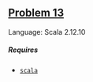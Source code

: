 ## [Problem 13](https://projecteuler.net/problem=13)

Language: Scala 2.12.10

##### Requires

- [`scala`](https://www.scala-lang.org/download/)
